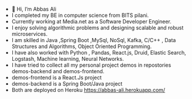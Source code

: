 - 👋 Hi, I’m Abbas Ali 
-  I completed my BE in computer science from BITS pilani.
-  Currently working at Media.net as a Software Developer Engineer.
-  I enjoy solving algorithmic problems and designing scalable and robust microservices.
-  I am skilled in Java ,Spring Boot ,MySql, NoSql, Kafka, C/C++ , Data Structures and Algorithms, Object Oriented Programming.
-  I have also worked with Python , Pandas, React.js, Druid, Elastic Search, Logstash, Machine learning, Neural Networks.
-  I have tried to collect all my personal project demos in repostories demos-backend and demos-frontend.
-  demos-frontend is a React.Js project 
-  demos-backend is a Spring Boot/Java project
-  Both are deployed on Heroku https://abbas-ali.herokuapp.com/
